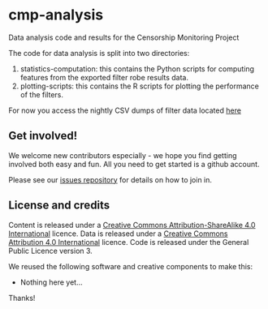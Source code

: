 cmp-analysis
============

Data analysis code and results for the Censorship Monitoring Project

The code for data analysis is split into two directories:
1. statistics-computation: this contains the Python scripts for computing features from the exported filter robe results data.
2. plotting-scripts: this contains the R scripts for plotting the performance of the filters.

For now you access the nightly CSV dumps of filter data located [here](https://api.blocked.org.uk/data/export.csv.gz)

Get involved!
-------------

We welcome new contributors especially - we hope you find getting involved both easy and fun. All you need to get started is a github account.

Please see our [issues repository](https://github.com/openrightsgroup/cmp-issues) for details on how to join in.

License and credits
-------------------

Content is released under a [Creative Commons Attribution-ShareAlike 4.0 International](https://creativecommons.org/licenses/by-sa/4.0/) licence.
Data is released under a [Creative Commons Attribution 4.0 International](https://creativecommons.org/licenses/by/4.0/) licence.
Code is released under the General Public Licence version 3.

We reused the following software and creative components to make this:

- Nothing here yet...

Thanks!
